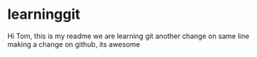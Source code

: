 # learninggit
Hi Tom, this is my readme
we are learning git 
another change on same line
making a change on github, its awesome
